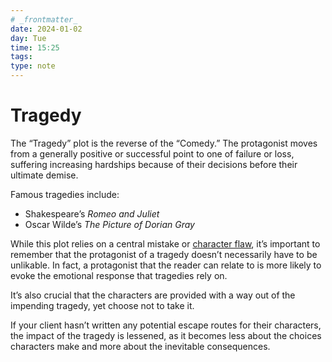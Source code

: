 ```yaml
---
# _frontmatter_
date: 2024-01-02
day: Tue
time: 15:25
tags:
type: note
---
```

# Tragedy

The “Tragedy” plot is the reverse of the “Comedy.” The protagonist moves from a generally positive or successful point to one of failure or loss, suffering increasing hardships because of their decisions before their ultimate demise.

Famous tragedies include:

- Shakespeare’s _Romeo and Juliet_
- Oscar Wilde’s _The Picture of Dorian Gray_

While this plot relies on a central mistake or [character flaw](https://examples.yourdictionary.com/examples-of-common-character-flaws-in-literature.html), it’s important to remember that the protagonist of a tragedy doesn’t necessarily have to be unlikable. In fact, a protagonist that the reader can relate to is more likely to evoke the emotional response that tragedies rely on. 

It’s also crucial that the characters are provided with a way out of the impending tragedy, yet choose not to take it. 

If your client hasn’t written any potential escape routes for their characters, the impact of the tragedy is lessened, as it becomes less about the choices characters make and more about the inevitable consequences.